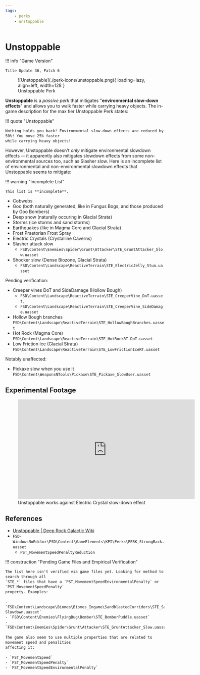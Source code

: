 ```yaml
---
tags:
    - perks
    - unstoppable
---
```


# Unstoppable

!!! info "Game Version"

    Title Update 36, Patch 6

<figure markdown>
  ![Unstoppable](./perk-icons/unstoppable.png){ loading=lazy, align=left, width=128 }
  <figcaption>Unstoppable Perk</figcaption>
</figure>

**Unstoppable** is a *passive perk* that mitigates "**environmental slow-down effects**" and allows
you to walk faster while carrying heavy objects. The in-game description for the max tier
Unstoppable Perk states:

!!! quote "Unstoppable"

    Nothing holds you back! Environmental slow-down effects are reduced by 50%! You move 25% faster
    while carrying heavy objects!

However, Unstoppable doesn't *only* mitigate environmental slowdown effects -- it apparently also
mitigates slowdown effects from some non-environmental sources too, such as Slasher slow. Here is
an incomplete list of environmental and non-environmental slowdown effects that Unstoppable seems to
mitigate:

!!! warning "Incomplete List"

    This list is **incomplete**.

- Cobwebs
- Goo (both naturally generated, like in Fungus Bogs, and those produced by Goo Bombers)
- Deep snow (naturally occuring in Glacial Strata)
- Storms (ice storms and sand storms)
- Earthquakes (like in Magma Core and Glacial Strata)
- Frost Praetorian Frost Spray
- Electric Crystals (Crystalline Caverns)
- Slasher attack slow
    - `FSD\Content\Enemies\Spider\Grunt\Attacker\STE_GruntAttacker_Slow.uasset`
- Shocker slow (Dense Biozone, Glacial Strata)
    - `FSD\Content\Landscape\ReactiveTerrain\STE_ElectricJelly_Stun.uasset`

Pending verification:

- Creeper vines DoT and SideDamage (Hollow Bough)
    - `FSD\Content\Landscape\ReactiveTerrain\STE_CreeperVine_DoT.uasset`,
    - `FSD\Content\Landscape\ReactiveTerrain\STE_CreeperVine_SideDamage.uasset`
- Hollow Bough branches `FSD\Content\Landscape\ReactiveTerrain\STE_HollowBoughBranches.uasset`
- Hot Rock (Magma Core) `FSD\Content\Landscape\ReactiveTerrain\STE_HotRockRT-DoT.uasset`
- Low Friction Ice (Glacial Strata)
  `FSD\Content\Landscape\ReactiveTerrain\STE_LowFrictionIceRT.uasset`

Notably unaffected:

- Pickaxe slow when you use it `FSD\Content\WeaponsNTools\Pickaxe\STE_Pickaxe_SlowUser.uasset`

## Experimental Footage

<figure markdown>
  <iframe width="560" height="315" src="https://www.youtube.com/embed/M8wAqeL2tRI" title="YouTube video player" frameborder="0" allow="accelerometer; autoplay; clipboard-write; encrypted-media; gyroscope; picture-in-picture" allowfullscreen></iframe>
  <figcaption>Unstoppable works against Electric Crystal slow-down effect</figcaption>
</figure>

## References

- [Unstoppable | Deep Rock Galactic Wiki](https://deeprockgalactic.fandom.com/wiki/Unstoppable)
- `FSD-WindowsNoEditor\FSD\Content\GameElements\KPI\Perks\PERK_StrongBack.uasset`
    - `PST_MovementSpeedPenaltyReduction`

!!! construction "Pending Game Files and Empirical Verification"

    The list here isn't verified via game files yet. Looking for method to search through all
    `STE_*` files that have a `PST_MovementSpeedEnvironmentalPenalty` or `PST_MovementSpeedPenalty`
    property. Examples:

    - `FSD\Content\Landscape\Biomes\Biomes_Ingame\SandblastedCorridors\STE_SandStorm-Slowdown.uasset`
    - `FSD\Content\Enemies\FlyingBug\Bomber\STE_BomberPuddle.uasset`
    - `FSD\Content\Enemies\Spider\Grunt\Attacker\STE_GruntAttacker_Slow.uasset`

    The game also seem to use multiple properties that are related to movement speed and penalities
    affecting it:

    - `PST_MovementSpeed`
    - `PST_MovementSpeedPenalty`
    - `PST_MovementSpeedEnvironmentalPenalty`
